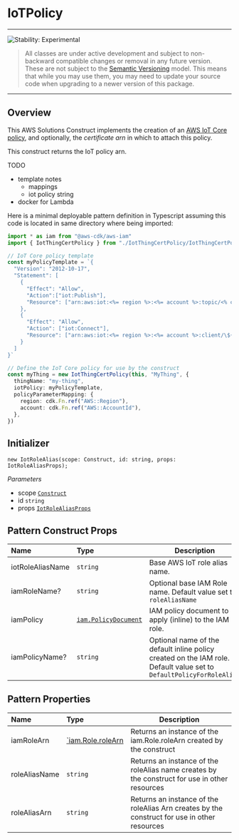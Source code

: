 # IoTPolicy

<!--BEGIN STABILITY BANNER-->

---

![Stability: Experimental](https://img.shields.io/badge/stability-Experimental-important.svg?style=for-the-badge)

> All classes are under active development and subject to non-backward compatible changes or removal in any
> future version. These are not subject to the [Semantic Versioning](https://semver.org/) model.
> This means that while you may use them, you may need to update your source code when upgrading to a newer version of this package.

---

<!--END STABILITY BANNER-->

## Overview

This AWS Solutions Construct implements the creation of an [AWS IoT Core policy](https://docs.aws.amazon.com/iot/latest/developerguide/iot-policies.html), and optionally, the _certificate arn_ in which to attach this policy.

This construct returns the IoT policy arn.

TODO

- template notes
  - mappings
  - iot policy string
- docker for Lambda

Here is a minimal deployable pattern definition in Typescript assuming this code is located in same directory where being imported:

```typescript
import * as iam from "@aws-cdk/aws-iam"
import { IotThingCertPolicy } from "./IotThingCertPolicy/IotThingCertPolicy"

// IoT Core policy template
const myPolicyTemplate = `{
  "Version": "2012-10-17",
  "Statement": [
    {
      "Effect": "Allow",
      "Action":["iot:Publish"],
      "Resource": ["arn:aws:iot:<%= region %>:<%= account %>:topic/<% completePolicyName %>"]
    },
    {
      "Effect": "Allow",
      "Action": ["iot:Connect"],
      "Resource": ["arn:aws:iot:<%= region %>:<%= account %>:client/\${iot:Connection.Thing.ThingName}"]
    }
  ]
}`

// Define the IoT Core policy for use by the construct
const myThing = new IotThingCertPolicy(this, "MyThing", {
  thingName: "my-thing",
  iotPolicy: myPolicyTemplate,
  policyParameterMapping: {
    region: cdk.Fn.ref("AWS::Region"),
    account: cdk.Fn.ref("AWS::AccountId"),
  },
})
```

## Initializer

```text
new IotRoleAlias(scope: Construct, id: string, props: IotRoleAliasProps);
```

_Parameters_

- scope [`Construct`](https://docs.aws.amazon.com/cdk/api/latest/docs/@aws-cdk_core.Construct.html)
- id `string`
- props [`IotRoleAliasProps`](#pattern-construct-props)

## Pattern Construct Props

| **Name**         | **Type**                                                                                                     | **Description**                                                                                                      |
| :--------------- | :----------------------------------------------------------------------------------------------------------- | -------------------------------------------------------------------------------------------------------------------- |
| iotRoleAliasName | `string`                                                                                                     | Base AWS IoT role alias name.                                                                                        |
| iamRoleName?     | `string`                                                                                                     | Optional base IAM Role name. Default value set to `roleAliasName`                                                    |
| iamPolicy        | [`iam.PolicyDocument`](https://docs.aws.amazon.com/cdk/api/latest/docs/@aws-cdk_aws-iam.PolicyDocument.html) | IAM policy document to apply (inline) to the IAM role.                                                               |
| iamPolicyName?   | `string`                                                                                                     | Optional name of the default inline policy created on the IAM role. Default value set to `DefaultPolicyForRoleAlias` |

## Pattern Properties

| **Name**      | **Type**                                                                                                | **Description**                                                                               |
| :------------ | :------------------------------------------------------------------------------------------------------ | --------------------------------------------------------------------------------------------- |
| iamRoleArn    | [`iam.Role.roleArn](https://docs.aws.amazon.com/cdk/api/latest/docs/@aws-cdk_aws-iam.Role.html#rolearn) | Returns an instance of the iam.Role.roleArn created by the construct                          |
| roleAliasName | `string`                                                                                                | Returns an instance of the roleAlias name creates by the construct for use in other resources |
| roleAliasArn  | `string`                                                                                                | Returns an instance of the roleAlias Arn creates by the construct for use in other resources  |
